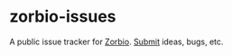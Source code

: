 # zorbio-issues

A public issue tracker for [Zorbio](http://zor.bio).  [Submit](https://github.com/ScriptaGames/zorbio-issues/issues) ideas, bugs, etc.
